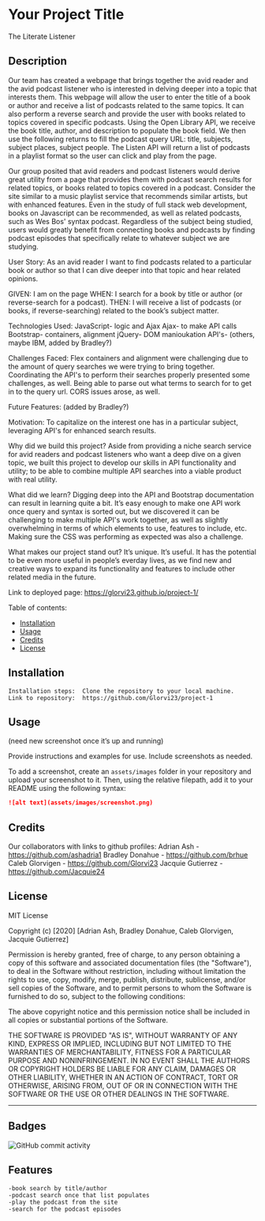 # Your Project Title
The Literate Listener
## Description 


Our team has created a webpage that brings together the avid reader and the avid podcast listener who is interested in delving deeper into a topic that interests them.  This webpage will allow the user to enter the title of a book or author and receive a list of podcasts related to the same topics.  It can also perform a reverse search and provide the user with books related to topics covered in specific podcasts.  Using the Open Library API, we receive the book title, author, and description to populate the book field.  We then use the following returns to fill the podcast query URL: title, subjects, subject places, subject people.  The Listen API will return a list of podcasts in a playlist format so the user can click and play from the page.  

Our group posited that avid readers and podcast listeners would derive great utility from a page that provides them with podcast search results for related topics, or books related to topics covered in a podcast.  Consider the site similar to a music playlist service that recommends similar artists, but with enhanced features.  Even in the study of full stack web development, books on Javascript can be recommended, as well as related podcasts, such as Wes Bos' syntax podcast.  Regardless of the subject being studied, users would greatly benefit from connecting books and podcasts by finding podcast episodes that specifically relate to whatever subject we are studying.

User Story:
As an avid reader I want to find podcasts related to a particular book or author so that I can dive deeper into that topic and hear related opinions.

GIVEN: I am on the page
WHEN: I search for a book by title or author (or reverse-search for a podcast).
THEN: I will receive a list of podcasts (or books, if reverse-searching) related to the book’s subject matter.


Technologies Used:
JavaScript- logic and Ajax
Ajax- to make API calls
Bootstrap- containers, alignment
jQuery- DOM manioukation
API's- 
(others, maybe IBM, added by Bradley?)

Challenges Faced:
Flex containers and alignment were challenging due to the amount of query searches we were trying to bring together.  Coordinating the API's to perform their searches properly presented some challenges, as well.  Being able to parse out what terms to search for to get in to the query url.  CORS issues arose, as well.  

Future Features:
(added by Bradley?)

Motivation:
To capitalize on the interest one has in a particular subject, leveraging API's for enhanced search results.

Why did we build this project? 
Aside from providing a niche search service for avid readers and podcast listeners who want a deep dive on a given topic, we built this project to develop our skills in API functionality and utility; to be able to combine multiple API searches into a viable product with real utility.  

What did we learn? 
Digging deep into the API and Bootstrap documentation can result in learning quite a bit.  It’s easy enough to make one API work once query and syntax is sorted out, but we discovered it can be challenging to make multiple API's work together, as well as slightly overwhelming in terms of which elements to use, features to include, etc.  Making sure the CSS was performing as expected was also a challenge.

What makes our project stand out?
It’s unique. It’s useful.  It has the potential to be even more useful in people’s everday lives, as we find new and creative ways to expand its functionality and features to include other related media in the future.

Link to deployed page:
https://glorvi23.github.io/project-1/


Table of contents:

* [Installation](#installation)
* [Usage](#usage)
* [Credits](#credits)
* [License](#license)


## Installation

    Installation steps:  Clone the repository to your local machine.  
    Link to repository:  https://github.com/Glorvi23/project-1

## Usage 

(need new screenshot once it’s up and running)

Provide instructions and examples for use. Include screenshots as needed. 

To add a screenshot, create an `assets/images` folder in your repository and upload your screenshot to it. Then, using the relative filepath, add it to your README using the following syntax:

```md
![alt text](assets/images/screenshot.png)
```
## Credits
Our collaborators with links to github profiles:
    Adrian Ash - https://github.com/ashadria1
    Bradley Donahue - https://github.com/brhue
    Caleb Glorvigen - https://github.com/Glorvi23
    Jacquie Gutierrez - https://github.com/Jacquie24
## License

MIT License

Copyright (c) [2020] [Adrian Ash, Bradley Donahue, Caleb Glorvigen, Jacquie Gutierrez]

Permission is hereby granted, free of charge, to any person obtaining a copy
of this software and associated documentation files (the "Software"), to deal
in the Software without restriction, including without limitation the rights
to use, copy, modify, merge, publish, distribute, sublicense, and/or sell
copies of the Software, and to permit persons to whom the Software is
furnished to do so, subject to the following conditions:

The above copyright notice and this permission notice shall be included in all
copies or substantial portions of the Software.

THE SOFTWARE IS PROVIDED "AS IS", WITHOUT WARRANTY OF ANY KIND, EXPRESS OR
IMPLIED, INCLUDING BUT NOT LIMITED TO THE WARRANTIES OF MERCHANTABILITY,
FITNESS FOR A PARTICULAR PURPOSE AND NONINFRINGEMENT. IN NO EVENT SHALL THE
AUTHORS OR COPYRIGHT HOLDERS BE LIABLE FOR ANY CLAIM, DAMAGES OR OTHER
LIABILITY, WHETHER IN AN ACTION OF CONTRACT, TORT OR OTHERWISE, ARISING FROM,
OUT OF OR IN CONNECTION WITH THE SOFTWARE OR THE USE OR OTHER DEALINGS IN THE
SOFTWARE.

---

## Badges
![GitHub commit activity](https://img.shields.io/github/commit-activity/m/Glorvi23/project-1)
## Features
    -book search by title/author
    -podcast search once that list populates
    -play the podcast from the site
    -search for the podcast episodes  


